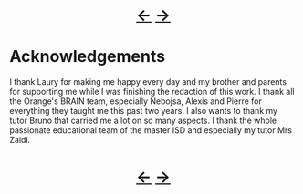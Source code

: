 
<!--NOTE HEAD START-->
<link rel="icon" type="image/png" href="./imgs/favicon_db.png" />
<script src="https://cdnjs.cloudflare.com/ajax/libs/mermaid/8.0.0/mermaid.min.js"></script>
<script type="text/x-mathjax-config">MathJax.Hub.Config({tex2jax: {skipTags: ['script', 'noscript','style', 'textarea', 'pre'],inlineMath: [['$','$']]}});</script>
<script src="https://cdn.mathjax.org/mathjax/latest/MathJax.js?config=TeX-AMS-MML_HTMLorMML" type="text/javascript"></script>
<script>document.body.style.background = "#f2f2f2";</script>
<!--NOTE HEAD END-->

<h1><div align="center"><a href="./0_1.html">&larr;</a> <a href="./0_3.html">&rarr;</a></div></h1>


# Acknowledgements
I thank Laury for making me happy every day and my brother and parents for supporting me while I was finishing the redaction of this work.
I thank all the Orange's BRAIN team, especially Nebojsa, Alexis and Pierre for everything they taught me this past two years. I also wants to thank my tutor Bruno that carried me a lot on so many aspects.
I thank the whole passionate educational team of the master ISD and especially my tutor Mrs Zaidi.

<h1><div align="center"><a href="./0_1.html">&larr;</a> <a href="./0_3.html">&rarr;</a></div></h1>
